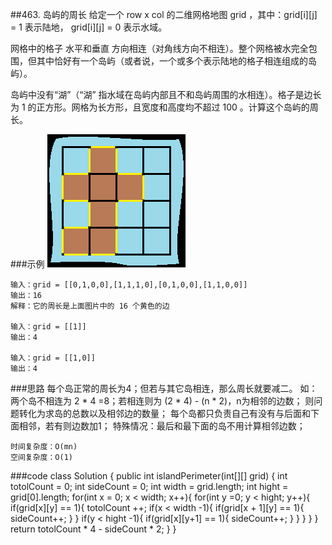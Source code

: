 ##463. 岛屿的周长
给定一个 row x col 的二维网格地图 grid ，其中：grid[i][j] = 1 表示陆地， grid[i][j] = 0 表示水域。

网格中的格子 水平和垂直 方向相连（对角线方向不相连）。整个网格被水完全包围，但其中恰好有一个岛屿（或者说，一个或多个表示陆地的格子相连组成的岛屿）。

岛屿中没有“湖”（“湖” 指水域在岛屿内部且不和岛屿周围的水相连）。格子是边长为 1 的正方形。网格为长方形，且宽度和高度均不超过 100 。计算这个岛屿的周长。


###示例
![](.岛屿的周长_images/bd1fb33b.png)

    输入：grid = [[0,1,0,0],[1,1,1,0],[0,1,0,0],[1,1,0,0]]
    输出：16
    解释：它的周长是上面图片中的 16 个黄色的边
    
    输入：grid = [[1]]
    输出：4

    输入：grid = [[1,0]]
    输出：4
###思路
    每个岛正常的周长为4；但若与其它岛相连，那么周长就要减二。
    如：两个岛不相连为 2 * 4 =8；若相连则为 (2 * 4) - (n * 2)，n为相邻的边数；
    则问题转化为求岛的总数以及相邻边的数量；
    每个岛都只负责自己有没有与后面和下面相邻，若有则边数加1；
    特殊情况：最后和最下面的岛不用计算相邻边数；
    
    时间复杂度：O(mn)
    空间复杂度：O(1)
    
###code
    class Solution {
        public int islandPerimeter(int[][] grid) {
            int totolCount = 0;
            int sideCount = 0;
            int width = grid.length;
            int hight = grid[0].length;
            for(int x = 0; x < width; x++){
                for(int y =0; y < hight; y++){
                    if(grid[x][y] == 1){
                        totolCount ++;
                        if(x < width -1){
                            if(grid[x + 1][y] == 1){
                                sideCount++;
                            }
                        }
                        if(y < hight -1){
                            if(grid[x][y+1] == 1){
                                sideCount++;
                            }
                        }
                    }
                }
            }
            return totolCount * 4 - sideCount * 2;
        }
    }